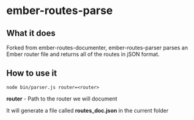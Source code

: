 # ember-routes-parse

## What it does

Forked from ember-routes-documenter, ember-routes-parser parses an Ember router
file and returns all of the routes in jSON format.

## How to use it

```
node bin/parser.js router=<router>
```

**router** - Path to the router we will document

It will generate a file called **routes_doc.json** in the current folder
